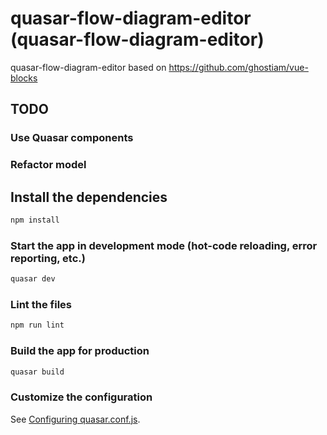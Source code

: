 # quasar-flow-diagram-editor (quasar-flow-diagram-editor)

quasar-flow-diagram-editor
based on
https://github.com/ghostiam/vue-blocks

## TODO
### Use Quasar components
### Refactor model

## Install the dependencies
```bash
npm install
```

### Start the app in development mode (hot-code reloading, error reporting, etc.)
```bash
quasar dev
```

### Lint the files
```bash
npm run lint
```

### Build the app for production
```bash
quasar build
```

### Customize the configuration
See [Configuring quasar.conf.js](https://quasar.dev/quasar-cli/quasar-conf-js).
